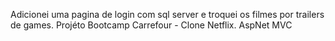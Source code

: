 Adicionei uma pagina de login com sql server e troquei os filmes por trailers de games.
Projéto Bootcamp Carrefour - Clone Netflix.
AspNet MVC
